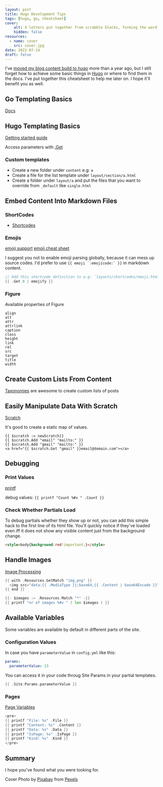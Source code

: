 ```yaml
---
layout: post
title: Hugo Development Tips
tags: [hugo, go, cheatsheet]
cover:
    alt: 4 letters put together from scrabble blocks, forming the word blog.
    hidden: false
resources:
  - name: cover
    src: cover.jpg
date: 2022-07-14
draft: false
---
```


I've [moved my blog content build to hugo](/posts/2021/03/02/new-blog-engine/) more than a year ago, but I still forget how to achieve some basic things in [Hugo](https://gohugo.io/) or where to find them in the docs. I've put together this cheatsheet to help me later on. I hope it'll benefit you as well.

<!--more-->

## Go Templating Basics

[Docs](https://pkg.go.dev/text/template)

## Hugo Templating Basics

[Getting started guide](https://gohugo.io/templates/introduction/)

Access parameters with [.Get](https://gohugo.io/templates/shortcode-templates/#access-parameters)

### Custom templates
  
- Create a new folder under `content` e.g: `a`
- Create a file for the list template under `layout/section/a.html`
- Create a folder under `layout/a` and put the files that you want to override from `_default` like `single.html`

## Embed Content Into Markdown Files

### ShortCodes

- [Shortcodes](https://gohugo.io/content-management/shortcodes/)

### Emojis

[emoji support](https://gohugo.io/functions/emojify/)
[emoji cheat sheet](https://www.webfx.com/tools/emoji-cheat-sheet/)

I suggest you not to enable emoji parsing globally, because it can mess up source codes.
I'd prefer to use ```{{ emoji `:emojicode:` }}``` in markdown content.

```go
// Add this shortcode definition to e.g: `layouts/shortcodes/emoji.html` in order to use it
{{ .Get 0 | emojify }}
```

### Figure

Available properties of Figure

```text
align
alt
attr
attrlink
caption
class
height
link
rel
src
target
title
width
```

## Create Custom Lists From Content

[Taxonomies](https://gohugo.io/content-management/taxonomies/) are awesome to create custom lists of posts

## Easily Manipulate Data With Scratch

[Scratch](https://gohugo.io/functions/scratch/)

It's good to create a static map of values.

```hugo
{{ $scratch := newScratch}}
{{ $scratch.Add "email" "mailto:" }}
{{ $scratch.Add "gmail" "mailto:" }}
<a href="{{ $scratch.Get "gmail" }}email@domain.com"></a>
```

## Debugging

### Print Values

[printf](https://gohugo.io/functions/printf/)

debug values: `{{ printf "Count %#v " .Count }}`

### Check Whether Partials Load

To debug partials whether they show up or not, you can add this simple hack to the first line of its html file.
You'll quickly notice if they've loaded even iff it does not show any visible content just from the background change.

```html
<style>body{background:red!important;}</style>
```

## Handle Images

[Image Processing](https://gohugo.io/content-management/image-processing/)

```go
{{ with .Resources.GetMatch "img.png" }}
  <img src="data:{{ .MediaType }};base64,{{ .Content | base64Encode }}">
{{ end }}

{{- $images := .Resources.Match "*" -}}
{{ printf "nr of images %#v " ( len $images ) }}
```

## Available Variables

Some variables are available by default in different parts of the site.

### Configuration Values

In case you have `parameterValue` in `config.yml` like this:

```yml
params:
  parameterValue: 23
```

You can access it in your code throug Site Params in your partial templates.

```go
{{ .Site.Params.parameterValue }}
```

### Pages

[Page Variables](https://gohugo.io/variables/page/)

```go
<pre>
{{ printf "File: %s" .File }}
{{ printf "Content: %s" .Content }}
{{ printf "Data: %s" .Data }}
{{ printf "IsPage: %s" .IsPage }}
{{ printf "Kind: %s" .Kind }}
</pre>
```

## Summary

I hope you've found what you were looking for.

Cover Photo by [Pixabay](https://www.pexels.com/@pixabay/) from [Pexels](https://www.pexels.com/photo/blog-icon-information-internet-262508/)
